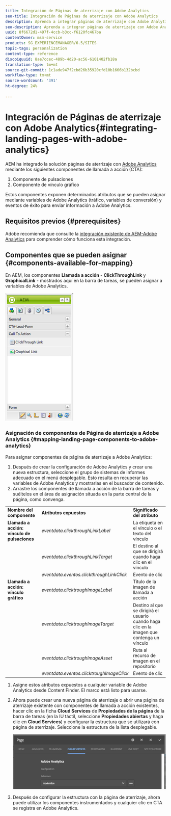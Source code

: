 ```yaml
---
title: Integración de Páginas de aterrizaje con Adobe Analytics
seo-title: Integración de Páginas de aterrizaje con Adobe Analytics
description: Aprenda a integrar páginas de aterrizaje con Adobe Analytics.
seo-description: Aprenda a integrar páginas de aterrizaje con Adobe Analytics.
uuid: 8f6672d1-497f-4ccb-b3cc-f6120fc467ba
contentOwner: msm-service
products: SG_EXPERIENCEMANAGER/6.5/SITES
topic-tags: personalization
content-type: reference
discoiquuid: 8ae7ccec-489b-4d20-ac56-6101402fb18a
translation-type: tm+mt
source-git-commit: 1c1ade947f2cbd26b35920cfd10b1666b132bcbd
workflow-type: tm+mt
source-wordcount: '391'
ht-degree: 24%

---
```



# Integración de Páginas de aterrizaje con Adobe Analytics{#integrating-landing-pages-with-adobe-analytics}

AEM ha integrado la solución páginas de aterrizaje con [Adobe Analytics](https://www.omniture.com/en/products/analytics/sitecatalyst) mediante los siguientes componentes de llamada a acción (CTA):

1. Componente de pulsaciones
1. Componente de vínculo gráfico

Estos componentes exponen determinados atributos que se pueden asignar mediante variables de Adobe Analytics (tráfico, variables de conversión) y eventos de éxito para enviar información a Adobe Analytics.

## Requisitos previos {#prerequisites}

Adobe recomienda que consulte la [integración existente de AEM-Adobe Analytics](/help/sites-administering/adobeanalytics.md) para comprender cómo funciona esta integración.

## Componentes que se pueden asignar {#components-available-for-mapping}

En AEM, los componentes **Llamada a acción** - **ClickThroughLink** y **GraphicalLink** - mostrados aquí en la barra de tareas, se pueden asignar a variables de Adobe Analytics.

![chlimage_1-21](assets/chlimage_1-21a.jpeg)

### Asignación de componentes de Página de aterrizaje a Adobe Analytics {#mapping-landing-page-components-to-adobe-analytics}

Para asignar componentes de página de aterrizaje a Adobe Analytics:

1. Después de crear la configuración de Adobe Analytics y crear una nueva estructura, seleccione el grupo de sistemas de informes adecuado en el menú desplegable. Esto resulta en recuperar las variables de Adobe Analytics y mostrarlas en el buscador de contenido.
1. Arrastre los componentes de llamada a acción de la barra de tareas y suéltelos en el área de asignación situada en la parte central de la página, como convenga.

<table>
 <tbody>
  <tr>
   <td><strong>Nombre del componente</strong></td>
   <td><strong>Atributos expuestos</strong></td>
   <td><strong>Significado del atributo</strong></td>
  </tr>
  <tr>
   <td><strong>Llamada a acción: vínculo de pulsaciones</strong></td>
   <td><i>eventdata.clickthroughLinkLabel</i> <br /> </td>
   <td>La etiqueta en el vínculo o el texto del vínculo </td>
  </tr>
  <tr>
   <td><br type="_moz" /> </td>
   <td><i>eventdata.clickthroughLinkTarget</i> <br /> </td>
   <td>El destino al que se dirigirá cuando haga clic en el vínculo </td>
  </tr>
  <tr>
   <td><br type="_moz" /> </td>
   <td><i>eventdata.eventos.clickthroughLinkClick</i> <br /> </td>
   <td>Evento de clic </td>
  </tr>
  <tr>
   <td><strong>Llamada a acción: vínculo gráfico</strong></td>
   <td><i>eventdata.clicktroughImageLabel</i> <br /> </td>
   <td>Título de la imagen de llamada a acción </td>
  </tr>
  <tr>
   <td><br type="_moz" /> </td>
   <td><i>eventdata.clicktroughImageTarget</i> <br /> </td>
   <td>Destino al que se dirigirá el usuario cuando haga clic en la imagen que contenga un vínculo</td>
  </tr>
  <tr>
   <td><br type="_moz" /> </td>
   <td><i>eventdata.clicktroughImageAsset</i> <br /> </td>
   <td>Ruta al recurso de imagen en el repositorio </td>
  </tr>
  <tr>
   <td><br type="_moz" /> </td>
   <td><i>eventdata.eventos.clicktroughImageClick</i> <br /> </td>
   <td>Evento de clic</td>
  </tr>
 </tbody>
</table>

1. Asigne estos atributos expuestos a cualquier variable de Adobe Analytics desde Content Finder. El marco está listo para usarse.
1. Ahora puede crear una nueva página de aterrizaje o abrir una página de aterrizaje existente con componentes de llamada a acción existentes, hacer clic en la ficha **Cloud Services** de **Propiedades de la página** de la barra de tareas (en la IU táctil, seleccione **Propiedades abiertas** y haga clic en **Cloud Services**) y configurar la estructura que se utilizará con página de aterrizaje. Seleccione la estructura de la lista desplegable.

   ![chlimage_1-25](assets/chlimage_1-25a.png)

1. Después de configurar la estructura con la página de aterrizaje, ahora puede utilizar los componentes instrumentados y cualquier clic en CTA se registra en Adobe Analytics.

